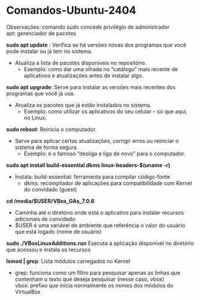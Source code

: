 # Comandos-Ubuntu-2404
Observações: comando sudo concede privilégio de administrador<br> 
apt: gerenciador de pacotes<br>
 
**sudo apt update** : Verifica se há versões novas dos programas que você pode instalar ou já tem no sistema.<br>
- Atualiza a lista de pacotes disponíveis no repositório.<br>
  - Exemplo: como dar uma olhada no “catálogo” mais recente de aplicativos e atualizações antes de instalar algo.<br>
 
**sudo apt upgrade**: Serve para instalar as versões mais recentes dos programas que você já usa.<br>
- Atualiza os pacotes que já estão instalados no sistema.
  - Exemplo: como utilizar os aplicativos do seu celular – só que aqui, no Linux.<br>
 
**sudo reboot**: Reinicia o computador.
- Serve para aplicar certas atualizações, corrigir erros ou reiniciar o sistema de forma segura.
  - Exemplo: é o famoso “desliga e liga de novo” para o computador.<br>
 
**sudo apt install build-essential dkms linux-headers-$(uname -r)** 
- Instala: build-essential: ferramenta para compilar código-fonte<br>
  - dkms: recompilador de aplicações para compatibilidade com Kernel do convidado (guest) <br>

**cd /media/$USER/VBox_GAs_7.0.6**<br>
 - Caminha até o diretório onde está o aplicativo para instalar recursos adicionais de convidado 
  - $USER é uma variável de ambiente que referência o valor do usuário que está logado (nome de usuário)<br>
 
**sudo ./VBoxLinuxAdditions.run**
Executa a aplicação disponível no diretório que acessou e instala os recursos<br>
 
**lsmod | grep**: Lista módulos carregados no Kernel<br>
  - grep: funciona como um filtro para pesquisar apenas as linhas que contenham o texto que deseja pesquisar (nesse caso, vbox)<br> 
vbox: prefixo que inicia normalmente os nomes dos módulos do VirtualBox
